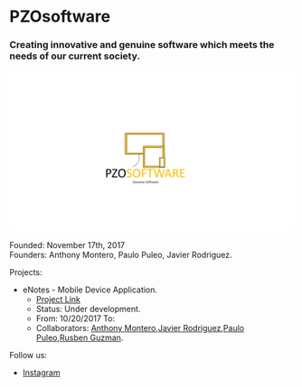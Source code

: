 # PZOsoftware
### Creating innovative and genuine software which meets the needs of our current society.
![LOGO](https://github.com/Javierod/PZOsoftware/blob/master/PZOsoftware%20-%20Logo.jpg "PZOSOFTWARE logo")

Founded: November 17th, 2017<br>
Founders: Anthony Montero, Paulo Puleo, Javier Rodriguez.

Projects:
  + eNotes - Mobile Device Application.
    - [Project Link](https://github.com/Javierod/SharedList-sList "Project Link")
    - Status: Under development.
    - From: 10/20/2017 To:
    - Collaborators: [Anthony Montero](https://github.com/anth0nieto),[Javier Rodriguez](https://github.com/Javierod),[Paulo Puleo](https://github.com/puleopaulo),[Rusben Guzman](https://github.com/ruzguz).
    
Follow us: 
  + [Instagram](https://www.instagram.com/pzosoftware/ "Instagram Account")
